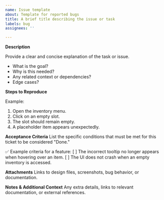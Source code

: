 ```yaml
---
name: Issue template
about: Template for reported bugs
title: A brief title describing the issue or task
labels: bug
assignees: ''

---
```


**Description**

Provide a clear and concise explanation of the task or issue.
  * What is the goal?
  * Why is this needed?
  * Any related context or dependencies?
  * Edge cases?

**Steps to Reproduce**

Example:
  1. Open the inventory menu.
  2. Click on an empty slot.
  3. The slot should remain empty.
  4. A placeholder item appears unexpectedly.

**Acceptance Criteria**
List the specific conditions that must be met for this ticket to be considered "Done."

✅ Example criteria for a feature:
  [ ] The incorrect tooltip no longer appears when hovering over an item.
  [ ] The UI does not crash when an empty inventory is accessed.

**Attachments**
Links to design files, screenshots, bug behavior, or documentation.

**Notes & Additional Context**
Any extra details, links to relevant documentation, or external references.
